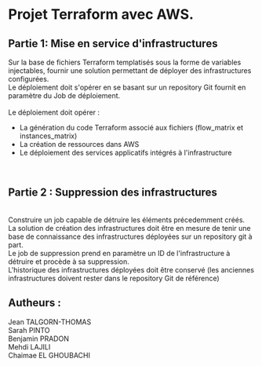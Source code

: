 # Projet Terraform avec AWS.

## Partie 1: Mise en service d'infrastructures
Sur la base de fichiers Terraform templatisés sous la forme de variables injectables, fournir une solution permettant de déployer des infrastructures configurées. <br />
Le déploiement doit s'opérer en se basant sur un repository Git fournit en paramètre du Job de déploiement. <br />
<br />
Le déploiement doit opérer : <br />
* La génération du code Terraform associé aux fichiers (flow_matrix et instances_matrix) <br />
* La création de ressources dans AWS <br />
* Le déploiement des services applicatifs intégrés à l'infrastructure
<br />

## Partie 2 : Suppression des infrastructures
<br />
Construire un job capable de détruire les éléments précedemment créés. <br />
La solution de création des infrastructures doit être en mesure de tenir une base de connaissance des infrastructures déployées sur un repository git à part. <br />
Le job de suppression prend en paramètre un ID de l'infrastructure à détruire et procède à sa suppression. <br />
L'historique des infrastructures déployées doit être conservé (les anciennes infrastructures doivent rester dans le repository Git de référence) <br />

## Autheurs :

Jean TALGORN-THOMAS <br />
Sarah PINTO <br />
Benjamin PRADON <br />
Mehdi LAJILI <br />
Chaimae EL GHOUBACHI
